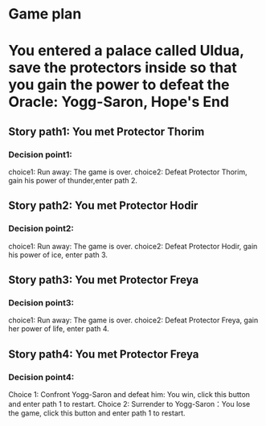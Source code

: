 # Game plan

# You entered a palace called Uldua, save the protectors inside so that you gain the power to defeat the Oracle: Yogg-Saron, Hope's End

## Story path1: You met Protector Thorim
### Decision point1:
choice1: Run away: The game is over.
choice2: Defeat Protector Thorim, gain his power of thunder,enter path 2.

## Story path2: You met Protector Hodir
### Decision point2:
choice1: Run away: The game is over.
choice2: Defeat Protector Hodir, gain his power of ice, enter path 3.

## Story path3: You met Protector Freya
### Decision point3:
choice1: Run away: The game is over.
choice2: Defeat Protector Freya, gain her power of life, enter path 4.

## Story path4: You met Protector Freya
### Decision point4:
Choice 1: Confront Yogg-Saron and defeat him: You win, click this button and enter path 1 to restart.
Choice 2: Surrender to Yogg-Saron：You lose the game, click this button and enter path 1 to restart.
